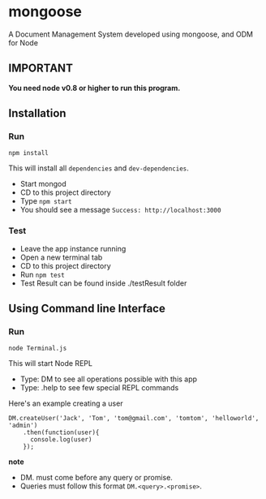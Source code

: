 # mongoose
A Document Management System developed using mongoose, and ODM for Node

## IMPORTANT

**You need node v0.8 or higher to run this program.**

## Installation
### Run 

```
npm install
```
This will install all `dependencies` and `dev-dependencies`.

 - Start mongod
 - CD to this project directory
 - Type `npm start` 
 - You should see a message `Success: http://localhost:3000`

### Test
- Leave the app instance running
- Open a new terminal tab
- CD to this project directory
- Run `npm test`
- Test Result can be found inside ./testResult folder

## Using Command line Interface
### Run

```
node Terminal.js
```
This will start Node REPL

 - Type: DM to see all operations possible with this app
 - Type: .help to see few special REPL commands

Here's an example creating a user

```
DM.createUser('Jack', 'Tom', 'tom@gmail.com', 'tomtom', 'helloworld', 'admin')
    .then(function(user){
      console.log(user)
    });
```

**note**

- DM. must come before any query or promise.
- Queries must follow this format `DM.<query>.<promise>`. 
